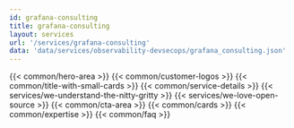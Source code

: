 ```yaml
---
id: grafana-consulting
title: grafana-consulting
layout: services
url: '/services/grafana-consulting'
data: 'data/services/observability-devsecops/grafana_consulting.json'
---
```

{{< common/hero-area >}}
{{< common/customer-logos >}}
{{< common/title-with-small-cards >}}
{{< common/service-details >}}
{{< services/we-understand-the-nitty-gritty >}}
{{< services/we-love-open-source >}}
{{< common/cta-area >}}
{{< common/cards >}}
{{< common/expertise >}}
{{< common/faq >}}



